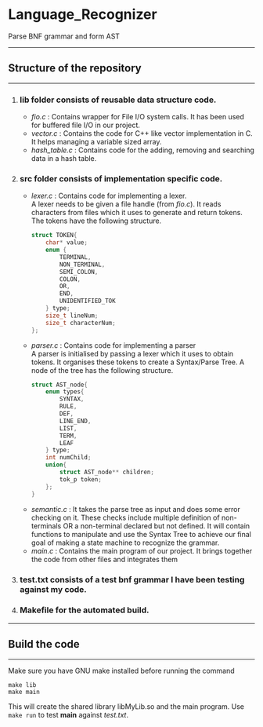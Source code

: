 # Language_Recognizer
Parse BNF grammar and form AST

***
## Structure of the repository
---
1. ### **lib** folder consists of reusable data structure code.
	* *fio.c* : Contains wrapper for File I/O system calls. It has been used for buffered file I/O in our project.
	* *vector.c* : Contains the code for C++ like vector implementation in C. It helps managing a variable sized array.
	* *hash_table.c* : Contains code for the adding, removing and searching data in a hash table.

2. ### **src** folder consists of implementation specific code.
	* *lexer.c* : Contains code for implementing a lexer.\
		A lexer needs to be given a file handle (from *fio.c*). It reads characters from files which it uses to generate and return tokens. The tokens have the following structure.
		```C
		struct TOKEN{
			char* value;
			enum {
				TERMINAL,
				NON_TERMINAL,
				SEMI_COLON,
				COLON,
				OR,
				END,
				UNIDENTIFIED_TOK
			} type;
			size_t lineNum;
			size_t characterNum;
		};
		```
	* *parser.c* : Contains code for implementing a parser\
		A parser is initialised by passing a lexer which it uses to obtain tokens. It organises these tokens to create a Syntax/Parse Tree. A node of the tree has the following structure.
		```C
		struct AST_node{
			enum types{
				SYNTAX,
				RULE,
				DEF,
				LINE_END,
				LIST,
				TERM,
				LEAF
			} type;
			int numChild;
			union{
				struct AST_node** children;
				tok_p token;
			};
		}
		```
	* *semantic.c* : It takes the parse tree as input and does some error checking on it. These checks include multiple definition of non-terminals OR a non-terminal declared but not defined. It will contain functions to manipulate and use the Syntax Tree to achieve our final goal of making a state machine to recognize the grammar.
	* *main.c* : Contains the main program of our project. It brings together the code from other files and integrates them

3. ### **test.txt** consists of a test bnf grammar I have been testing against my code.

4. ### **Makefile** for the automated build.

***
## Build the code
---
Make sure you have GNU make installed before running the command
```
make lib
make main
```
This will create the shared library libMyLib.so and the main program. Use `make run` to test **main** against *test.txt*.

